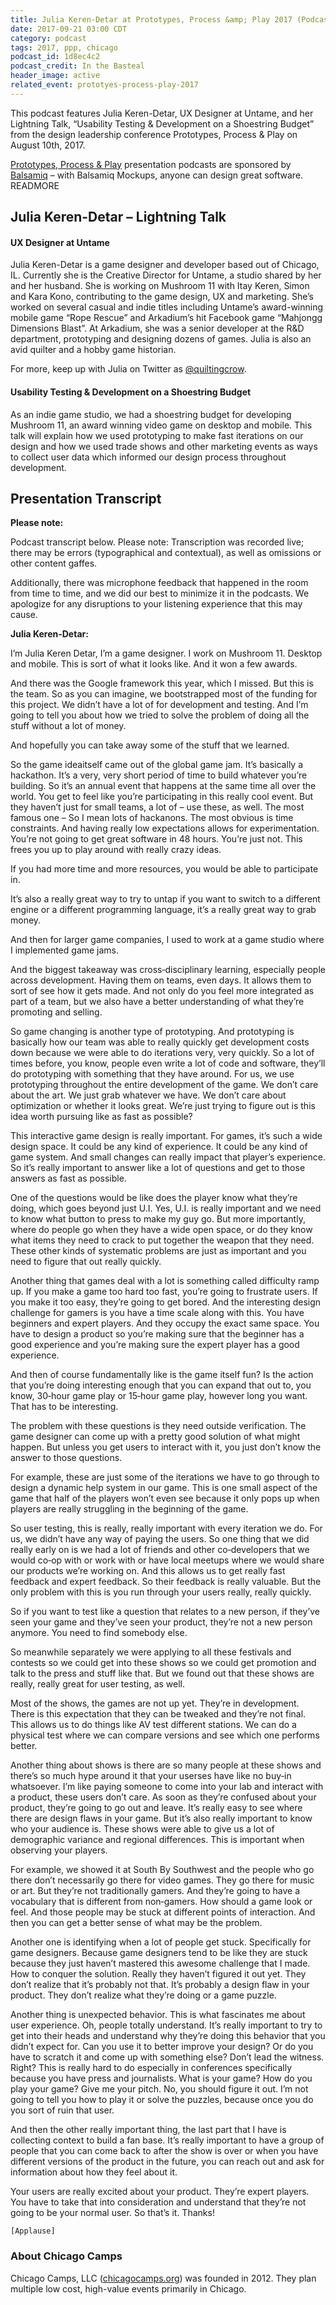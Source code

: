 ```yaml
---
title: Julia Keren-Detar at Prototypes, Process &amp; Play 2017 (Podcast)
date: 2017-09-21 03:00 CDT
category: podcast
tags: 2017, ppp, chicago
podcast_id: 1d8ec4c2
podcast_credit: In the Basteal
header_image: active
related_event: prototyes-process-play-2017
---
```


This podcast features Julia Keren-Detar, UX Designer at Untame, and her Lightning Talk, &#8220;Usability Testing &amp; Development on a Shoestring Budget&#8221; from the design leadership conference Prototypes, Process &amp; Play on August 10th, 2017.

<a href="/ppp">Prototypes, Process &amp; Play</a> presentation podcasts are sponsored by <a href="https://balsamiq.com/" rel="nofollow">Balsamiq</a> &ndash; with Balsamiq Mockups, anyone can design great software. READMORE

## Julia Keren-Detar &ndash; Lightning Talk

#### UX Designer at Untame

Julia Keren-Detar is a game designer and developer based out of Chicago, IL. Currently she is the Creative Director for Untame, a studio shared by her and her husband. She is working on Mushroom 11 with Itay Keren, Simon and Kara Kono, contributing to the game design, UX and marketing. She&#8217;s worked on several casual and indie titles including Untame&#8217;s award-winning mobile game &#8220;Rope Rescue&#8221; and Arkadium&#8217;s hit Facebook game &#8220;Mahjongg Dimensions Blast&#8221;. At Arkadium, she was a senior developer at the R&D department, prototyping and designing dozens of games. Julia is also an avid quilter and a hobby game historian.

For more, keep up with Julia on Twitter as <a href="https://twiter.com/quiltingcrow" rel="nofollow">@quiltingcrow</a>.

#### Usability Testing &amp; Development on a Shoestring Budget

As an indie game studio, we had a shoestring budget for developing Mushroom 11, an award winning video game on desktop and mobile. This talk will explain how we used prototyping to make fast iterations on our design and how we used trade shows and other marketing events as ways to collect user data which informed our design process throughout development.

## Presentation Transcript

**Please note:**

Podcast transcript below.​ Please note: Transcription was recorded live; there may be errors (typographical and contextual), as well as omissions or other content gaffes. 

​Additionally,​ there was microphone feedback that happened in the room from time to time, and we did our best to minimize it in the podcasts. We apologize for any disruptions to your listening experience that this may cause.

**Julia Keren-Detar:**

I&#8217;m Julia Keren Detar, I&#8217;m a game designer. I work on Mushroom 11. Desktop and mobile. This is sort of what it looks like. And it won a few awards.

And there was the Google framework this year, which I missed. But this is the team. So as you can imagine, we bootstrapped most of the funding for this project. We didn&#8217;t have a lot of for development and testing. And I&#8217;m going to tell you about how we tried to solve the problem of doing all the stuff without a lot of money.

And hopefully you can take away some of the stuff that we learned. 

So the game ideaitself came out of the global game jam. It&#8217;s basically a hackathon. It&#8217;s a very, very short period of time to build whatever you&#8217;re building. So it&#8217;s an annual event that happens at the same time all over the world. You get to feel like you&#8217;re participating in this really cool event. But they haven&#8217;t just for small teams, a lot of &ndash; use these, as well. The most famous one &ndash; So I mean lots of hackanons. The most obvious is time constraints. And having really low expectations allows for experimentation. You&#8217;re not going to get great software in 48 hours. You&#8217;re just not. This frees you up to play around with really crazy ideas.

If you had more time and more resources, you would be able to participate in.

It&#8217;s also a really great way to try to untap if you want to switch to a different engine or a different programming language, it&#8217;s a really great way to grab money.

And then for larger game companies, I used to work at a game studio where I implemented game jams.

And the biggest takeaway was cross‑disciplinary learning, especially people across development. Having them on teams, even days. It allows them to sort of see how it gets made. And not only do you feel more integrated as part of a team, but we also have a better understanding of what they&#8217;re promoting and selling. 

So game changing is another type of prototyping. And prototyping is basically how our team was able to really quickly get development costs down because we were able to do iterations very, very quickly. So a lot of times before, you know, people even write a lot of code and software, they&#8217;ll do prototyping with something that they have around. For us, we use prototyping throughout the entire development of the game. We don&#8217;t care about the art. We just grab whatever we have. We don&#8217;t care about optimization or whether it looks great. We&#8217;re just trying to figure out is this idea worth pursuing like as fast as possible?

This interactive game design is really important. For games, it&#8217;s such a wide design space. It could be any kind of experience. It could be any kind of game system. And small changes can really impact that player&#8217;s experience. So it&#8217;s really important to answer like a lot of questions and get to those answers as fast as possible.

One of the questions would be like does the player know what they&#8217;re doing, which goes beyond just U.I. Yes, U.I. is really important and we need to know what button to press to make my guy go. But more importantly, where do people go when they have a wide open space, or do they know what items they need to crack to put together the weapon that they need. These other kinds of systematic problems are just as important and you need to figure that out really quickly.

Another thing that games deal with a lot is something called difficulty ramp up. If you make a game too hard too fast, you&#8217;re going to frustrate users. If you make it too easy, they&#8217;re going to get bored. And the interesting design challenge for gamers is you have a time scale along with this. You have beginners and expert players. And they occupy the exact same space. You have to design a product so you&#8217;re making sure that the beginner has a good experience and you&#8217;re making sure the expert player has a good experience.

And then of course fundamentally like is the game itself fun? Is the action that you&#8217;re doing interesting enough that you can expand that out to, you know, 30‑hour game play or 15‑hour game play, however long you want. That has to be interesting.

The problem with these questions is they need outside verification. The game designer can come up with a pretty good solution of what might happen. But unless you get users to interact with it, you just don&#8217;t know the answer to those questions.

For example, these are just some of the iterations we have to go through to design a dynamic help system in our game. This is one small aspect of the game that half of the players won&#8217;t even see because it only pops up when players are really struggling in the beginning of the game.

So user testing, this is really, really important with every iteration we do. For us, we didn&#8217;t have any way of paying the users. So one thing that we did really early on is we had a lot of friends and other co‑developers that we would co‑op with or work with or have local meetups where we would share our products we&#8217;re working on. And this allows us to get really fast feedback and expert feedback. So their feedback is really valuable. But the only problem with this is you run through your users really, really quickly.

So if you want to test like a question that relates to a new person, if they&#8217;ve seen your game and they&#8217;ve seen your product, they&#8217;re not a new person anymore. You need to find somebody else.

So meanwhile separately we were applying to all these festivals and contests so we could get into these shows so we could get promotion and talk to the press and stuff like that. But we found out that these shows are really, really great for user testing, as well.

Most of the shows, the games are not up yet. They&#8217;re in development. There is this expectation that they can be tweaked and they&#8217;re not final. This allows us to do things like AV test different stations. We can do a physical test where we can compare versions and see which one performs better.

Another thing about shows is there are so many people at these shows and there&#8217;s so much hype around it that your userses have like no buy‑in whatsoever. I&#8217;m like paying someone to come into your lab and interact with a product, these users don&#8217;t care. As soon as they&#8217;re confused about your product, they&#8217;re going to go out and leave. It&#8217;s really easy to see where there are design flaws in your game. But it&#8217;s also really important to know who your audience is. These shows were able to give us a lot of demographic variance and regional differences. This is important when observing your players.

For example, we showed it at South By Southwest and the people who go there don&#8217;t necessarily go there for video games. They go there for music or art. But they&#8217;re not traditionally gamers. And they&#8217;re going to have a vocabulary that is different from non‑gamers. How should a game look or feel. And those people may be stuck at different points of interaction.
And then you can get a better sense of what may be the problem.

Another one is identifying when a lot of people get stuck. Specifically for game designers. Because game designers tend to be like they are stuck because they just haven&#8217;t mastered this awesome challenge that I made. How to conquer the solution. Really they haven&#8217;t figured it out yet. They don&#8217;t realize that it&#8217;s probably not that. It&#8217;s probably a design flaw in your product. They don&#8217;t realize what they&#8217;re doing or a game puzzle.

Another thing is unexpected behavior. This is what fascinates me about user experience. Oh, people totally understand. It&#8217;s really important to try to get into their heads and understand why they&#8217;re doing this behavior that you didn&#8217;t expect for. Can you use it to better improve your design? Or do you have to scratch it and come up with something else?
Don&#8217;t lead the witness. Right? This is really hard to do especially in conferences specifically because you have press and journalists. What is your game? How do you play your game? Give me your pitch. No, you should figure it out. I&#8217;m not going to tell you how to play it or solve the puzzles, because once you do you sort of ruin that user.

And then the other really important thing, the last part that I have is collecting context to build a fan base. It&#8217;s really important to have a group of people that you can come back to after the show is over or when you have different versions of the product in the future, you can reach out and ask for information about how they feel about it. 

Your users are really excited about your product. They&#8217;re expert players. You have to take that into consideration and understand that they&#8217;re not going to be your normal user. So that&#8217;s it. Thanks!

`[Applause]`

### About Chicago Camps

Chicago Camps, LLC (<a href="https://chicagocamps.org">chicagocamps.org</a>) was founded in 2012. They plan multiple low cost, high-value events primarily in Chicago.
